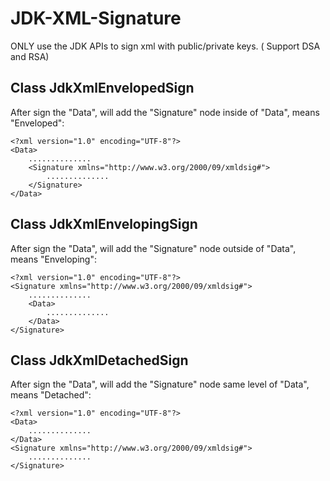 # JDK-XML-Signature

ONLY use the JDK APIs to sign xml with public/private keys. ( Support DSA and RSA)

## Class JdkXmlEnvelopedSign

After sign the "Data", will add the "Signature" node inside of "Data", means "Enveloped":
```
<?xml version="1.0" encoding="UTF-8"?>
<Data>
	..............
	<Signature xmlns="http://www.w3.org/2000/09/xmldsig#">
		..............
	</Signature>
</Data>
```

## Class JdkXmlEnvelopingSign
After sign the "Data", will add the "Signature" node outside of "Data", means "Enveloping":
```
<?xml version="1.0" encoding="UTF-8"?>
<Signature xmlns="http://www.w3.org/2000/09/xmldsig#">
	..............
	<Data>
		..............
	</Data>
</Signature>
```

## Class JdkXmlDetachedSign
After sign the "Data", will add the "Signature" node same level of "Data", means "Detached":
```
<?xml version="1.0" encoding="UTF-8"?>
<Data>
	..............
</Data>
<Signature xmlns="http://www.w3.org/2000/09/xmldsig#">
	..............
</Signature>
```